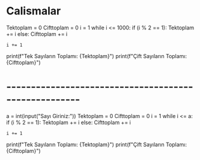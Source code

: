 # Calismalar



Tektoplam = 0
Cifttoplam = 0
i = 1
while i <= 1000:
    if (i % 2 == 1):
        Tektoplam += i
    else:
        Cifttoplam += i

    i += 1

print(f"Tek Sayıların Toplamı: {Tektoplam}")
print(f"Çift Sayıların Toplamı: {Cifttoplam}")

# -----------------------------------------------------

a = int(input("Sayı Giriniz:"))
Tektoplam = 0
Cifttoplam = 0
i = 1
while i <= a:
    if (i % 2 == 1):
        Tektoplam += i
    else:
        Cifttoplam += i

    i += 1

print(f"Tek Sayıların Toplamı: {Tektoplam}")
print(f"Çift Sayıların Toplamı: {Cifttoplam}")
